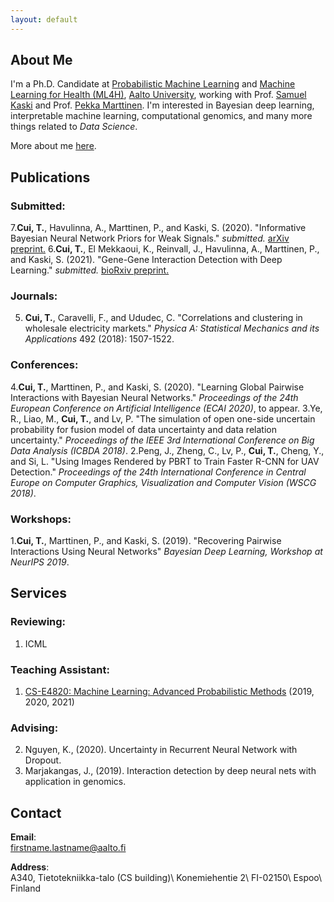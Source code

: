 ```yaml
---
layout: default
---
```


## About Me
 I'm a Ph.D. Candidate at [Probabilistic Machine Learning](https://research.cs.aalto.fi/pml/) and [Machine Learning for Health (ML4H)](https://users.ics.aalto.fi/~pemartti/), [Aalto University](http://www.aalto.fi/en/), working with Prof. [Samuel Kaski](https://people.aalto.fi/samuel.kaski) and Prof. [Pekka Marttinen](https://users.ics.aalto.fi/~pemartti/). I'm interested in Bayesian deep learning, interpretable machine learning, computational genomics, and many more things related to _Data Science_.

More about me [here](./more_about_me.html).

## Publications

### Submitted:
7.**Cui, T.**, Havulinna, A., Marttinen, P., and Kaski, S. (2020). "Informative Bayesian Neural Network Priors for Weak Signals." _submitted._ [arXiv preprint.](https://arxiv.org/abs/2002.10243)
6.**Cui, T.**, El Mekkaoui, K., Reinvall, J., Havulinna, A., Marttinen, P., and Kaski, S. (2021). "Gene-Gene Interaction Detection with Deep Learning." _submitted._ [bioRxiv preprint.](https://www.biorxiv.org/content/10.1101/2021.03.12.435063v1)

### Journals:
5. **Cui, T.**, Caravelli, F., and Ududec, C. "Correlations and clustering in wholesale electricity markets." _Physica A: Statistical Mechanics and its Applications_ 492 (2018): 1507-1522.

### Conferences:
4.**Cui, T.**, Marttinen, P., and Kaski, S. (2020). "Learning Global Pairwise Interactions with Bayesian Neural Networks." _Proceedings of the 24th European Conference on Artificial Intelligence (ECAI 2020)_, to appear.
3.Ye, R., Liao, M., **Cui, T.**, and Lv, P. "The simulation of open one-side uncertain probability for fusion model of data uncertainty and data relation uncertainty." _Proceedings of the IEEE 3rd International Conference on Big Data Analysis (ICBDA 2018)_.
2.Peng, J., Zheng, C., Lv, P., **Cui, T.**, Cheng, Y., and Si, L. "Using Images Rendered by PBRT to Train Faster R-CNN for UAV Detection." _Proceedings of the 24th International Conference in Central Europe on Computer Graphics, Visualization and Computer Vision (WSCG 2018)_.

### Workshops:
1.**Cui, T.**, Marttinen, P., and Kaski, S. (2019). "Recovering Pairwise Interactions Using Neural Networks" _Bayesian Deep Learning, Workshop at NeurIPS 2019_.

## Services
### Reviewing:
1. ICML

### Teaching Assistant:
1. [CS-E4820: Machine Learning: Advanced Probabilistic Methods](https://mycourses.aalto.fi/course/view.php?id=24365) (2019, 2020, 2021)

### Advising:
2. Nguyen, K., (2020). Uncertainty in Recurrent Neural Network with Dropout.
1. Marjakangas, J., (2019). Interaction detection by deep neural nets with application in genomics.


## Contact
**Email**:   
[firstname.lastname@aalto.fi](mailto:tianyu.cui@aalto.fi)

**Address**:   
A340, Tietotekniikka-talo (CS building)\\
Konemiehentie 2\\
FI-02150\\
Espoo\\
Finland  
